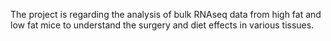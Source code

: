 The project is regarding the analysis of bulk RNAseq data from high fat and low fat mice to understand the surgery and diet effects in various tissues.
